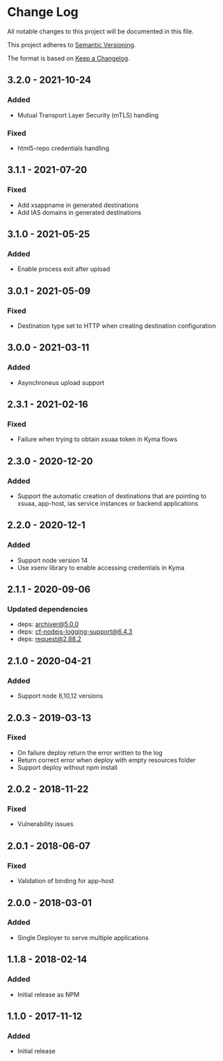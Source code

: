 # Change Log
All notable changes to this project will be documented in this file.

This project adheres to [Semantic Versioning](http://semver.org/).

The format is based on [Keep a Changelog](http://keepachangelog.com/).

## 3.2.0 - 2021-10-24

### Added
- Mutual Transport Layer Security (mTLS) handling

### Fixed
- html5-repo credentials handling

## 3.1.1 - 2021-07-20

### Fixed
- Add xsappname in generated destinations
- Add IAS domains in generated destinations

## 3.1.0 - 2021-05-25

### Added
- Enable process exit after upload

## 3.0.1 - 2021-05-09

### Fixed 
- Destination type set to HTTP when creating destination configuration

## 3.0.0 - 2021-03-11

### Added
- Asynchroneus upload support

## 2.3.1 - 2021-02-16

### Fixed
- Failure when trying to obtain xsuaa token in Kyma flows

## 2.3.0 - 2020-12-20

### Added
- Support the automatic creation of destinations that are pointing to xsuaa, app-host, ias service instances or backend applications

## 2.2.0 - 2020-12-1

### Added
- Support node version 14
- Use xsenv library to enable accessing credentials in Kyma

## 2.1.1 - 2020-09-06

### Updated dependencies
- deps: archiver@5.0.0
- deps: cf-nodejs-logging-support@6.4.3
- deps: request@2.88.2

## 2.1.0 - 2020-04-21

### Added
- Support node 8,10,12 versions

## 2.0.3 - 2019-03-13

### Fixed
- On failure deploy return the error written to the log
- Return correct error when deploy with empty resources folder
- Support deploy without npm install

## 2.0.2 - 2018-11-22

### Fixed
- Vulnerability issues


## 2.0.1 - 2018-06-07

### Fixed
- Validation of binding for app-host

## 2.0.0 - 2018-03-01

### Added
- Single Deployer to serve multiple applications

## 1.1.8 - 2018-02-14

### Added
- Initial release as NPM

## 1.1.0 - 2017-11-12

### Added
- Initial release
